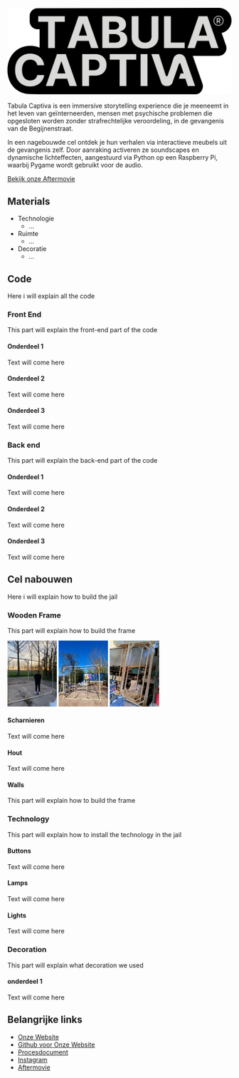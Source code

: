 
![Logo](https://github.com/Jorre-student/Tabula-Captiva/blob/main/readme/logo%20tabula.png?raw=true)

Tabula Captiva is een immersive storytelling experience die je meeneemt in het leven van geïnterneerden, mensen met psychische problemen die opgesloten worden zonder strafrechtelijke veroordeling, in de gevangenis van de Begijnenstraat.


In een nagebouwde cel ontdek je hun verhalen via interactieve meubels uit de gevangenis zelf. Door aanraking activeren ze soundscapes en dynamische lichteffecten, aangestuurd via Python op een Raspberry Pi, waarbij Pygame wordt gebruikt voor de audio.

[Bekijk onze Aftermovie](https://www.youtube.com)
## Materials
- Technologie
    - ...
- Ruimte
    - ...
- Decoratie
    - ...


## Code
Here i will explain all the code
### Front End
This part will explain the front-end part of the code
#### Onderdeel 1
Text will come here
#### Onderdeel 2
Text will come here
#### Onderdeel 3
Text will come here
### Back end
This part will explain the back-end part of the code
#### Onderdeel 1
Text will come here
#### Onderdeel 2
Text will come here
#### Onderdeel 3
Text will come here

## Cel nabouwen
Here i will explain how to build the jail

### Wooden Frame
This part will explain how to build the frame
<p>
  <img src="https://github.com/Jorre-student/Tabula-Captiva/blob/main/readme/cel1.jpeg?raw=true" alt="cel frame" width="22%"/>
  <img src="https://github.com/Jorre-student/Tabula-Captiva/blob/main/readme/cel2.jpeg?raw=true" alt="cel frame" width="22%"/>
  <img src="https://github.com/Jorre-student/Tabula-Captiva/blob/main/readme/cel3.jpeg?raw=true" alt="cel frame" width="22%"/>
</p>

#### Scharnieren
Text will come here
#### Hout
Text will come here
#### Walls
This part will explain how to build the frame
### Technology
This part will explain how to install the technology in the jail
#### Buttons
Text will come here
#### Lamps
Text will come here
#### Lights
Text will come here

### Decoration
This part will explain what decoration we used
#### onderdeel 1
Text will come here
## Belangrijke links

 - [Onze Website](https://tabula-captiva.onrender.com/)
 - [Github voor Onze Website](https://github.com/nienkeminnesma/2425_cc_groep3_installatiewebsite)
 - [Procesdocument](https://www.tabulacaptiva-proces.be/)
 - [Instagram](https://www.instagram.com/tabula_captiva/)
 - [Aftermovie](https://www.youtube.com)

